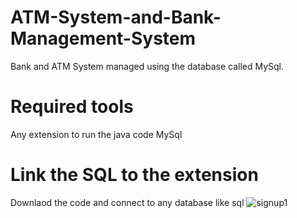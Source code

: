 # ATM-System-and-Bank-Management-System
Bank  and ATM System managed using the database called MySql.

# Required tools
Any extension to run the java code
MySql

# Link the SQL to the extension
Downlaod the code and connect to any database like sql
![signup1](https://github.com/Samruddhi76/ATM-System-and-Bank-Management-System/assets/111414361/5e3cbf24-71a3-4baf-abc5-3d4172f8e796)
